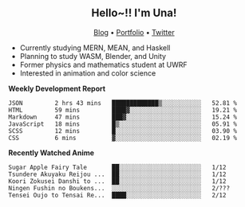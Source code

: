 <h2 align="center">
  Hello~!! I'm Una!
</h2>

<p align="center">
  <a href="https://anarchy.website/">Blog</a> &bull;
  <a href="https://una-ada.github.io/">Portfolio</a> &bull;
  <a href="https://twitter.com/xn__z7x">Twitter</a>
</p>

- Currently studying MERN, MEAN, and Haskell
- Planning to study WASM, Blender, and Unity
- Former physics and mathematics student at UWRF
- Interested in animation and color science

**Weekly Development Report**

<!--START_SECTION:waka-->

```text
JSON         2 hrs 43 mins   █████████████▒░░░░░░░░░░░   52.81 %
HTML         59 mins         ████▓░░░░░░░░░░░░░░░░░░░░   19.21 %
Markdown     47 mins         ███▓░░░░░░░░░░░░░░░░░░░░░   15.24 %
JavaScript   18 mins         █▒░░░░░░░░░░░░░░░░░░░░░░░   05.91 %
SCSS         12 mins         █░░░░░░░░░░░░░░░░░░░░░░░░   03.90 %
CSS          6 mins          ▓░░░░░░░░░░░░░░░░░░░░░░░░   02.19 %
```

<!--END_SECTION:waka-->

**Recently Watched Anime**

<!-- RECENT-ANIME:START -->

    Sugar Apple Fairy Tale       ██░░░░░░░░░░░░░░░░░░░░░░░   1/12
    Tsundere Akuyaku Reijou ...  ██░░░░░░░░░░░░░░░░░░░░░░░   1/12
    Koori Zokusei Danshi to ...  ██░░░░░░░░░░░░░░░░░░░░░░░   1/12
    Ningen Fushin no Boukens...  ░░░░░░░░░░░░░░░░░░░░░░░░░   2/???
    Tensei Oujo to Tensai Re...  ████░░░░░░░░░░░░░░░░░░░░░   2/12
<!-- RECENT-ANIME:END -->
